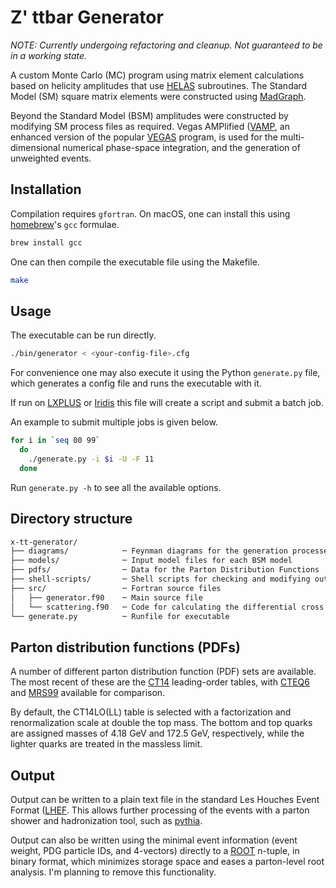 # Z' ttbar Generator

*NOTE: Currently undergoing refactoring and cleanup. Not guaranteed to be in a working state.*

A custom Monte Carlo (MC) program using matrix element calculations based on helicity amplitudes
that use [HELAS](https://inspirehep.net/record/336604?ln=en) subroutines. The Standard Model (SM)
square matrix elements were constructed using [MadGraph](https://madgraph.physics.illinois.edu).

Beyond the Standard Model (BSM) amplitudes were constructed by modifying SM process files as
required. Vegas AMPlified
([VAMP](https://www.sciencedirect.com/science/article/pii/S001046559900209X?via%3Dihub), an enhanced
version of the popular [VEGAS](https://en.wikipedia.org/wiki/VEGAS_algorithm) program, is used for
the multi-dimensional numerical phase-space integration, and the generation of unweighted events.

## Installation

Compilation requires `gfortran`. On macOS, one can install this using [homebrew](https://brew.sh/)'s
`gcc` formulae.

```sh
brew install gcc
```

One can then compile the executable file using the Makefile.

```sh
make
```

## Usage

The executable can be run directly.

```sh
./bin/generator < <your-config-file>.cfg
```

For convenience one may also execute it using the Python `generate.py` file, which generates a
config file and runs the executable with it.

If run on [LXPLUS](https://information-technology.web.cern.ch/services/lxplus-service) or
[Iridis](https://www.southampton.ac.uk/isolutions/staff/iridis.page) this file will create a script
and submit a batch job.

An example to submit multiple jobs is given below.

```sh
for i in `seq 00 99`
  do
    ./generate.py -i $i -U -F 11
  done
```

Run `generate.py -h` to see all the available options.

## Directory structure

```txt
x-tt-generator/
├── diagrams/            ─ Feynman diagrams for the generation processes
├── models/              ─ Input model files for each BSM model
├── pdfs/                ─ Data for the Parton Distribution Functions
├── shell-scripts/       ─ Shell scripts for checking and modifying output
├── src/                 ─ Fortran source files
│   ├── generator.f90    ─ Main source file
│   └── scattering.f90   ─ Code for calculating the differential cross section
└── generate.py          ─ Runfile for executable
```

## Parton distribution functions (PDFs)

A number of different parton distribution function (PDF) sets are available. The most recent of
these are the [CT14](https://hep.pa.msu.edu/cteq/public/index.html) leading-order tables, with
[CTEQ6](https://hep.pa.msu.edu/cteq/public/cteq6.html) and
[MRS99](https://arxiv.org/abs/hep-ph/9906231) available for comparison.

By default, the CT14LO(LL) table is selected with a factorization and renormalization scale at
double the top mass. The bottom and top quarks are assigned masses of 4.18 GeV and 172.5 GeV,
respectively, while the lighter quarks are treated in the massless limit.

## Output

Output can be written to a plain text file in the standard Les Houches Event Format
([LHEF](https://arxiv.org/abs/hep-ph/0609017). This allows further processing of the events with a
parton shower and hadronization tool, such as
[pythia](http://home.thep.lu.se/~torbjorn/Pythia.html).

Output can also be written using the minimal event information (event weight, PDG particle IDs, and
4-vectors) directly to a [ROOT](https://root.cern.ch) n-tuple, in binary format, which minimizes
storage space and eases a parton-level root analysis. I'm planning to remove this functionality.
